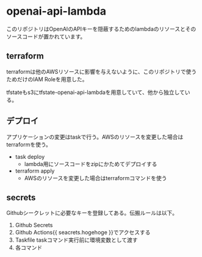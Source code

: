 # openai-api-lambda

このリポジトリはOpenAIのAPIキーを隠蔽するためのlambdaのリソースとそのソースコードが置かれています。

## terraform

terraformは他のAWSリソースに影響を与えないように、このリポジトリで使うためだけのIAM Roleを用意した。

tfstateもs3にtfstate-openai-api-lambdaを用意していて、他から独立している。

## デプロイ

アプリケーションの変更はtaskで行う。AWSのリソースを変更した場合はterraformを使う。

- task deploy
    - lambda用にソースコードをzipにかためてデプロイする
- terraform apply
    - AWSのリソースを変更した場合はterraformコマンドを使う

## secrets

Githubシークレットに必要なキーを登録してある。伝搬ルールは以下。

1. Github Secrets
2. Github Actions{{ seacrets.hogehoge }}でアクセスする
3. Taskfile taskコマンド実行前に環境変数として渡す
4. 各コマンド
